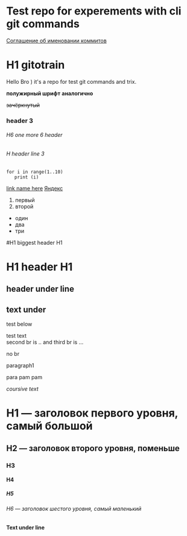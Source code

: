 # Test repo for experements with cli git commands 

[Cоглашение об именовании коммитов](https://www.conventionalcommits.org/ru/v1.0.0-beta.4/#%D1%81%D0%BF%D0%B5%D1%86%D0%B8%D1%84%D0%B8%D0%BA%D0%B0%D1%86%D0%B8%D1%8F)

# H1 gitotrain
Hello Bro )
it's a repo for test git commands and trix.

**полужирный шрифт**
__аналогично__

~~зачёркнутый~~

### header 3
###### H6 one more 6 header

###### H header line 3

```
for i in range(1..10)
   print (i)
```


[link name here](https://ya.ru "яндех")
[Яндекс](https://www.yandex.ru "Я Yandex!") 


1. первый
2. второй

- один
- два
- три

#H1 biggest header H1
###
# H1 header H1

 header under line
---
text under
----
test below

test text <br> second br is .. and third br is ...

no br


paragraph1

para
pam
pam

*coursive text*


# H1 — заголовок первого уровня, самый большой
## H2 — заголовок второго уровня, поменьше
### H3
#### H4
##### H5
###### H6 — заголовок шестого уровня, самый маленький 

#### Text under line
